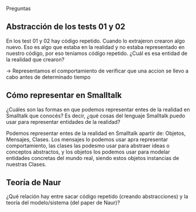 Preguntas
## Abstracción de los tests 01 y 02
En los test 01 y 02 hay código repetido. Cuando lo extrajeron crearon algo nuevo. Eso es algo que estaba en la realidad y no estaba representado en nuestro código, por eso teníamos código repetido. ¿Cuál es esa entidad de la realidad que crearon?

-> Representamos el comportamiento de verificar que una accion se llevo a cabo antes de determinado tiempo


## Cómo representar en Smalltalk
¿Cuáles son las formas en que podemos representar entes de la realidad en Smalltalk que conocés? Es decir, ¿qué cosas del lenguaje Smalltalk puedo usar para representar entidades de la realidad?

Podemos representar entes de la realidad en Smalltalk apartir de: Objetos, Mensajes, Clases.
Los mensajes lo podemos usar apra representar comportamiento, las clases las podesmo usar para abstraer ideas o conceptos abstractos, y los objetos los podemos usar para modelar entidades concretas del mundo real, siendo estos objetos instancias de nuestras Clases.


## Teoría de Naur
¿Qué relación hay entre sacar código repetido (creando abstracciones) y la teoría del modelo/sistema (del paper de Naur)?




